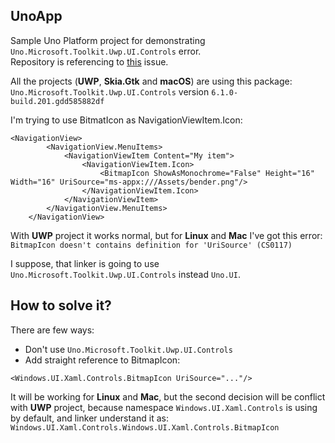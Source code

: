 ## UnoApp
Sample Uno Platform project for demonstrating `Uno.Microsoft.Toolkit.Uwp.UI.Controls` error.  
Repository is referencing to [this](https://github.com/unoplatform/uno/issues/4708) issue.

All the projects (**UWP**, **Skia.Gtk** and **macOS**) are using this package:  
`Uno.Microsoft.Toolkit.Uwp.UI.Controls` version `6.1.0-build.201.gdd585882df`

I'm trying to use BitmatIcon as NavigationViewItem.Icon:
```XAML
<NavigationView>
        <NavigationView.MenuItems>
            <NavigationViewItem Content="My item">
                <NavigationViewItem.Icon>
                    <BitmapIcon ShowAsMonochrome="False" Height="16" Width="16" UriSource="ms-appx:///Assets/bender.png"/>
                </NavigationViewItem.Icon>
            </NavigationViewItem>
        </NavigationView.MenuItems>
    </NavigationView>
```

With **UWP** project it works normal, but for **Linux** and **Mac** I've got this error:  
`BitmapIcon doesn't contains definition for 'UriSource' (CS0117)`

I suppose, that linker is going to use `Uno.Microsoft.Toolkit.Uwp.UI.Controls` instead `Uno.UI`.

## How to solve it?
There are few ways:
 - Don't use `Uno.Microsoft.Toolkit.Uwp.UI.Controls`
 - Add straight reference to BitmapIcon:
```XAML
<Windows.UI.Xaml.Controls.BitmapIcon UriSource="..."/>
```
It will be working for **Linux** and **Mac**, but the second decision will be conflict with **UWP** project, because namespace `Windows.UI.Xaml.Controls` is using by default, and linker understand it as:  
`Windows.UI.Xaml.Controls.Windows.UI.Xaml.Controls.BitmapIcon`
